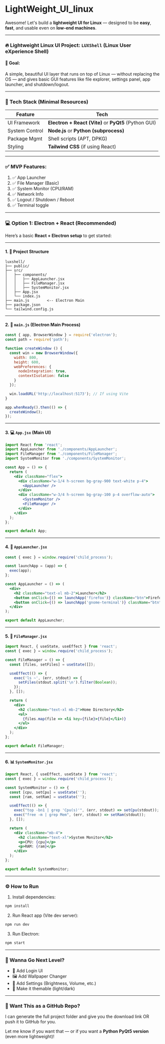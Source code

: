 # LightWeight_UI_linux
Awesome! Let's build a **lightweight UI for Linux** — designed to be **easy**, **fast**, and usable even on **low-end machines**.

---

### 🔥 Lightweight Linux UI Project: `LUXShell` (Linux User eXperience Shell)

#### 🎯 Goal:
A simple, beautiful UI layer that runs on top of Linux — without replacing the OS — and gives basic GUI features like file explorer, settings panel, app launcher, and shutdown/logout.

---

### 🔧 Tech Stack (Minimal Resources)
| Feature          | Tech                       |
|------------------|----------------------------|
| UI Framework     | **Electron + React (Vite)** or **PyQt5** (Python GUI) |
| System Control   | **Node.js** or **Python (subprocess)** |
| Package Mgmt     | Shell scripts (APT, DPKG)  |
| Styling          | **Tailwind CSS** (if using React) |

---

### ✅ MVP Features:
1. ✅ App Launcher
2. ✅ File Manager (Basic)
3. ✅ System Monitor (CPU/RAM)
4. ✅ Network Info
5. ✅ Logout / Shutdown / Reboot
6. ✅ Terminal toggle

---

### 💻 Option 1: Electron + React (Recommended)

Here’s a basic **React + Electron setup** to get started:

---

#### 1. 📁 Project Structure

```
luxshell/
├── public/
├── src/
│   ├── components/
│   │   ├── AppLauncher.jsx
│   │   ├── FileManager.jsx
│   │   ├── SystemMonitor.jsx
│   ├── App.jsx
│   └── index.js
├── main.js        <-- Electron Main
├── package.json
└── tailwind.config.js
```

---

#### 2. 🧠 `main.js` (Electron Main Process)

```js
const { app, BrowserWindow } = require('electron');
const path = require('path');

function createWindow () {
  const win = new BrowserWindow({
    width: 800,
    height: 600,
    webPreferences: {
      nodeIntegration: true,
      contextIsolation: false
    }
  });

  win.loadURL('http://localhost:5173'); // If using Vite
}

app.whenReady().then(() => {
  createWindow();
});
```

---

#### 3. 💻 `App.jsx` (Main UI)

```jsx
import React from 'react';
import AppLauncher from './components/AppLauncher';
import FileManager from './components/FileManager';
import SystemMonitor from './components/SystemMonitor';

const App = () => {
  return (
    <div className="flex">
      <div className="w-1/4 h-screen bg-gray-900 text-white p-4">
        <AppLauncher />
      </div>
      <div className="w-3/4 h-screen bg-gray-100 p-4 overflow-auto">
        <SystemMonitor />
        <FileManager />
      </div>
    </div>
  );
};

export default App;
```

---

#### 4. 🚀 `AppLauncher.jsx`

```jsx
const { exec } = window.require('child_process');

const launchApp = (app) => {
  exec(app);
};

const AppLauncher = () => (
  <div>
    <h2 className="text-xl mb-2">Launcher</h2>
    <button onClick={() => launchApp('firefox')} className="btn">Firefox</button>
    <button onClick={() => launchApp('gnome-terminal')} className="btn">Terminal</button>
  </div>
);

export default AppLauncher;
```

---

#### 5. 📂 `FileManager.jsx`

```jsx
import React, { useState, useEffect } from 'react';
const { exec } = window.require('child_process');

const FileManager = () => {
  const [files, setFiles] = useState([]);

  useEffect(() => {
    exec('ls ~', (err, stdout) => {
      setFiles(stdout.split('\n').filter(Boolean));
    });
  }, []);

  return (
    <div>
      <h2 className="text-xl mb-2">Home Directory</h2>
      <ul>
        {files.map(file => <li key={file}>{file}</li>)}
      </ul>
    </div>
  );
};

export default FileManager;
```

---

#### 6. 📊 `SystemMonitor.jsx`

```jsx
import React, { useEffect, useState } from 'react';
const { exec } = window.require('child_process');

const SystemMonitor = () => {
  const [cpu, setCpu] = useState('');
  const [ram, setRam] = useState('');

  useEffect(() => {
    exec("top -bn1 | grep 'Cpu(s)'", (err, stdout) => setCpu(stdout));
    exec("free -m | grep Mem", (err, stdout) => setRam(stdout));
  }, []);

  return (
    <div className="mb-4">
      <h2 className="text-xl">System Monitor</h2>
      <p>CPU: {cpu}</p>
      <p>RAM: {ram}</p>
    </div>
  );
};

export default SystemMonitor;
```

---

### ⚙️ How to Run

1. Install dependencies:
```bash
npm install
```

2. Run React app (Vite dev server):
```bash
npm run dev
```

3. Run Electron:
```bash
npm start
```

---

### 🚀 Wanna Go Next Level?

- 🔑 Add Login UI
- 🖼️ Add Wallpaper Changer
- 🔧 Add Settings (Brightness, Volume, etc.)
- 🎨 Make it themable (light/dark)

---

### 💬 Want This as a GitHub Repo?

I can generate the full project folder and give you the download link OR push it to GitHub for you.

Let me know if you want that — or if you want a **Python PyQt5 version** (even more lightweight)!
